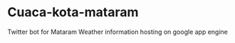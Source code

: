 Cuaca-kota-mataram
==================

Twitter bot for Mataram Weather information hosting on google app engine
